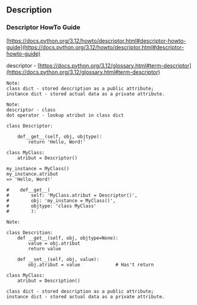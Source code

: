 ## Description  
### Descriptor HowTo Guide  
[https://docs.python.org/3.12/howto/descriptor.html#descriptor-howto-guide](https://docs.python.org/3.12/howto/descriptor.html#descriptor-howto-guide)  

descriptor - 
[https://docs.python.org/3.12/glossary.html#term-descriptor](https://docs.python.org/3.12/glossary.html#term-descriptor)

```cfgrlanguage
Note:
class dict - stored description as a public attribute;
instance dict - stored actual data as a private attribute.
```

```cfgrlanguage
Note:
descriptor - class
dot operator - lookup atribut in class dict
```

```
class Descriptor:
    
    def__get__(self, obj, objtype):
        return 'Hello, Word!'

class MyClass:
    atribut = Descriptor()

my_instance = MyClass()
my_instance.atribut
=> 'Hello, Word!'

#    def__get__(
#        self: 'MyClass.atribut = Descriptor()',
#        obj: 'my_instance = MyClass()',
#        objtype: 'class MyClass'
#        ):
```

```cfgrlanguage
Note:

class Descrition:
    def __get__(self, obj, objtype=None):
        value = obj.atribut
        return value
    
    def __set__(self, obj, value):
        obj.atribut = value             # Has't return

class MyClass:
    atribut = Description()
    
class dict - stored description as a public attribute;
instance dict - stored actual data as a private attribute.
```
